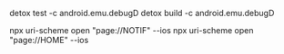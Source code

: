 detox test -c android.emu.debugD
detox build -c android.emu.debugD

npx uri-scheme open "page://NOTIF" --ios
npx uri-scheme open "page://HOME" --ios